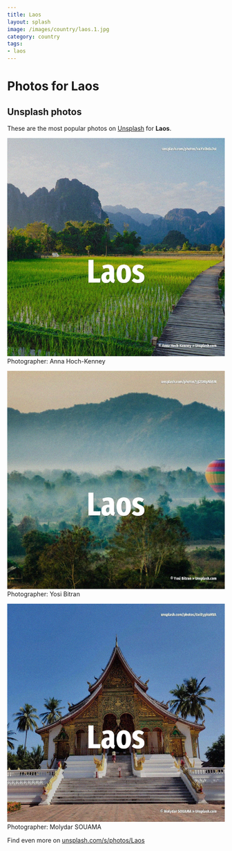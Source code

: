```yaml
---
title: Laos
layout: splash
image: /images/country/laos.1.jpg
category: country
tags:
- laos
---
```

# Photos for Laos
 
## Unsplash photos
These are the most popular photos on [Unsplash](https://unsplash.com) for **Laos**.
 
![Laos](/images/country/laos.1.jpg)
Photographer:  Anna Hoch-Kenney
 
![Laos](/images/country/laos.2.jpg)
Photographer:  Yosi Bitran
 
![Laos](/images/country/laos.3.jpg)
Photographer:  Molydar SOUAMA
 
Find even more on [unsplash.com/s/photos/Laos](https://unsplash.com/s/photos/Laos)
 
